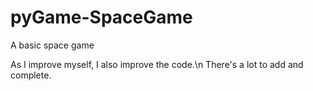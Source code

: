 # pyGame-SpaceGame
A basic space game

As I improve myself, I also improve the code.\n
There's a lot to add and complete.
